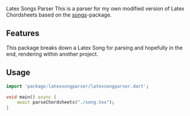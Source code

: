 
Latex Songs Parser
This is a parser for my own modified version of Latex Chordsheets based on the [songs](https://songs.sourceforge.net/)-package. 
## Features

This package breaks down a Latex Song for parsing and hopefully in the end, rendering within another project.

## Usage

```dart
import 'package:latexsongparser/latexsongparser.dart';

void main() async {
    await parseChordsheets("./song.tex");
}
```

